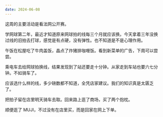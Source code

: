```yaml
---
date: 2024-06-08
---
```

这周的主要活动是看法网公开赛。

学网球第二年，最近才知道原来网球拍的线每三个月就应该换。今天拿着三年没换过线的旧拍去打球，感觉是有点硬，没有弹性。也不知道是不是心理作用。

午饭在松屋吃了牛肉盖饭，晶点了炸猪排咖喱饭。看到新菜单的广告，下周可以尝尝。

乘电车去给网球拍换线，结果发现到了站还要走十分钟。从家走到车站也要六七分钟。不如骑车了。

应该选什么样的线，多少磅数都不知道，全凭店家建议。我们的知识真是太匮乏了。

把拍子留在店里明天骑车去取。回来路上逛了商场，买了两个抱枕。

顺便逛了 MUJI，不过没有在店里买，而是回家在网上下单。